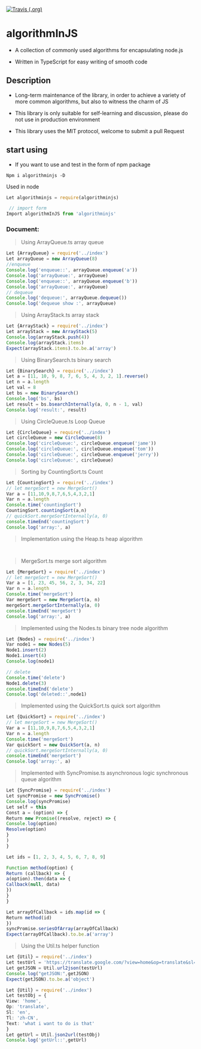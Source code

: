 

[![Travis (.org)](https://img.shields.io/travis/xiaomiwujiecao/algorithmInJS.svg)](https://travis-ci.org/xiaomiwujiecao/algorithmInJS)



# algorithmInJS

- A collection of commonly used algorithms for encapsulating node.js

- Written in TypeScript for easy writing of smooth code

## Description

- Long-term maintenance of the library, in order to achieve a variety of more common algorithms, but also to witness the charm of JS

- This library is only suitable for self-learning and discussion, please do not use in production environment

- This library uses the MIT protocol, welcome to submit a pull Request



## start using

- If you want to use and test in the form of npm package

```
Npm i algorithminjs -D

```
Used in node

```javascript
Let algorithminjs = require(algorithminjs)

 // import form
Import algorithmInJS from 'algorithminjs'

```


### Document:


> Using ArrayQueue.ts array queue

```TypeScript
Let {ArrayQueue} = require('../index')
Let arrayQueue = new ArrayQueue(8)
//enqueue
Console.log('enqueue::', arrayQueue.enqueue('a'))
Console.log('arrayQueue:', arrayQueue)
Console.log('enqueue::', arrayQueue.enqueue('b'))
Console.log('arrayQueue:', arrayQueue)
// dequeue
Console.log('dequeue:', arrayQueue.dequeue())
Console.log('dequeue show :', arrayQueue)
```


> Using ArrayStack.ts array stack

```TypeScript
Let {ArrayStack} = require('../index')
Let arrayStack = new ArrayStack(5)
Console.log(arrayStack.push(4))
Console.log(arrayStack.items)
Expect(arrayStack.items).to.be.a('array')
```

> Using BinarySearch.ts binary search

```TypeScript
Let {BinarySearch} = require('../index')
Let a = [11, 10, 9, 8, 7, 6, 5, 4, 3, 2, 1].reverse()
Let n = a.length
Let val = 8
Let bs = new BinarySearch()
Console.log('bs', bs)
Let result = bs.bsearchInternally(a, 0, n - 1, val)
Console.log('result:', result)
```

> Using CircleQueue.ts Loop Queue

```TypeScript
Let {CircleQueue} = require('../index')
Let circleQueue = new CircleQueue(8)
Console.log('circleQueue:', circleQueue.enqueue('jame'))
Console.log('circleQueue:', circleQueue.enqueue('tom'))
Console.log('circleQueue:', circleQueue.enqueue('jerry'))
Console.log('circleQueue:', circleQueue)
```

> Sorting by CountingSort.ts Count

```TypeScript
Let {CountingSort} = require('../index')
// let mergeSort = new MergeSort()
Var a = [11,10,9,8,7,6,5,4,3,2,1]
Var n = a.length
Console.time('countingSort')
CountingSort.countingSort(a,n)
// quickSort.mergeSortInternally(a, 0)
console.timeEnd('countingSort')
Console.log('array:', a)
```


> Implementation using the Heap.ts heap algorithm

```


```

> MergeSort.ts merge sort algorithm

```TypeScript
Let {MergeSort} = require('../index')
// let mergeSort = new MergeSort()
Var a = [1, 23, 45, 56, 2, 3, 34, 22]
Var n = a.length
Console.time('mergeSort')
Var mergeSort = new MergeSort(a, n)
mergeSort.mergeSortInternally(a, 0)
console.timeEnd('mergeSort')
Console.log('array:', a)
```

> Implemented using the Nodes.ts binary tree node algorithm

```TypeScript
Let {Nodes} = require('../index')
Var node1 = new Nodes(5)
Node1.insert(2)
Node1.insert(4)
Console.log(node1)

// delete
Console.time('delete')
Node1.delete(3)
console.timeEnd('delete')
Console.log('deleted::',node1)
```

> Implemented using the QuickSort.ts quick sort algorithm

```TypeScript
Let {QuickSort} = require('../index')
// let mergeSort = new MergeSort()
Var a = [11,10,9,8,7,6,5,4,3,2,1]
Var n = a.length
Console.time('mergeSort')
Var quickSort = new QuickSort(a, n)
// quickSort.mergeSortInternally(a, 0)
console.timeEnd('mergeSort')
Console.log('array:', a)
```

> Implemented with SyncPromise.ts asynchronous logic synchronous queue algorithm

```TypeScript
Let {SyncPromise} = require('../index')
Let syncPromise = new SyncPromise()
Console.log(syncPromise)
Let self = this
Const a = (option) => {
Return new Promise((resolve, reject) => {
Console.log(option)
Resolve(option)
}
)
}

Let ids = [1, 2, 3, 4, 5, 6, 7, 8, 9]

Function method(option) {
Return (callback) => {
a(option).then(data => {
Callback(null, data)
})
}
}

Let arrayOfCallback = ids.map(id => {
Return method(id)
})
syncPromise.seriesOfArray(arrayOfCallback)
Expect(arrayOfCallback).to.be.a('array')
```

> Using the Util.ts helper function

```TypeScript
Let {Util} = require('../index')
Let testUrl = 'https://translate.google.com/?view=home&op=translate&sl=en&tl=zh-CN&text=what%20i%20want%20to%20do%20is%20that'
Let getJSON = Util.url2json(testUrl)
Console.log("getJSON:",getJSON)
Expect(getJSON).to.be.a('object')
```


```TypeScript
Let {Util} = require('../index')
Let testObj = {
View: 'home',
Op: 'translate',
Sl: 'en',
Tl: 'zh-CN',
Text: 'what i want to do is that'
}
Let getUrl = Util.json2url(testObj)
Console.log('getUrl::',getUrl)
```
